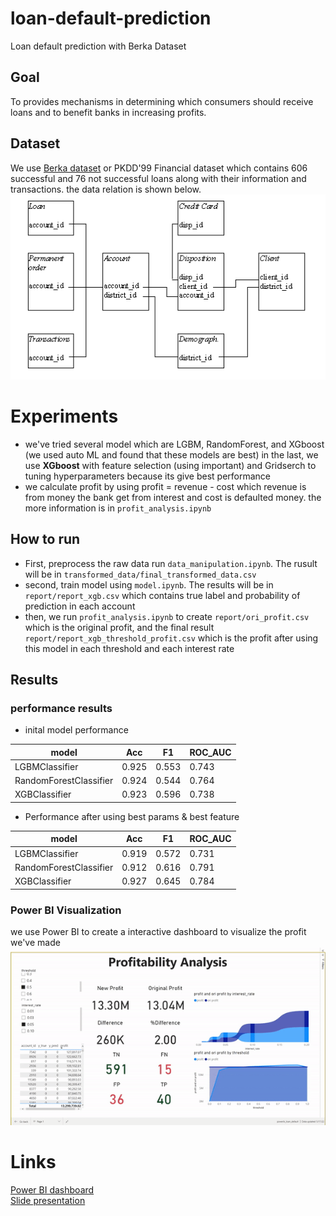 # loan-default-prediction
Loan default prediction with Berka Dataset

## Goal
To provides mechanisms in determining which consumers should receive loans and to benefit banks in increasing profits.

## Dataset
We use [Berka dataset](https://relational.fit.cvut.cz/dataset/Financial) or PKDD'99 Financial dataset which contains 606 successful and 76 not successful loans along with their information and transactions.
the data relation is shown below.
![ER diagram of dataset](img/Data_description.png "ER diagram of dataset")

# Experiments
* we've tried several model which are LGBM, RandomForest, and XGboost (we used auto ML and found that these models are best)
in the last, we use **XGboost** with feature selection (using important) and Gridserch to tuning hyperparameters because its give best performance
* we calculate profit by using profit = revenue - cost which revenue is from money the bank get from interest and cost is defaulted money. the more information is in `profit_analysis.ipynb`

## How to run
* First, preprocess the raw data run `data_manipulation.ipynb`. The rusult will be in `transformed_data/final_transformed_data.csv`
* second, train model using `model.ipynb`. The results will be in `report/report_xgb.csv` which contains true label and probability of prediction in each account
* then, we run `profit_analysis.ipynb` to create `report/ori_profit.csv` which is the original profit, and the final result `report/report_xgb_threshold_profit.csv` which is the profit after using this model in each threshold and each interest rate


## Results
### performance results 
* inital model performance 

| model | Acc | F1 | ROC_AUC |
 ---                   | --- |--- |--- |
LGBMClassifier         | 0.925 | 0.553 | 0.743 
RandomForestClassifier | 0.924 | 0.544 | 0.764  
XGBClassifier          | 0.923 | 0.596 | 0.738  

* Performance after using best params & best feature

| model                  | Acc   | F1    | ROC_AUC |
 ---                   | --- |--- |--- |
LGBMClassifier         | 0.919 | 0.572 | 0.731  
RandomForestClassifier | 0.912 | 0.616 | 0.791  
XGBClassifier          | 0.927 | 0.645 | 0.784  

### Power BI Visualization
we use Power BI to create a interactive dashboard to visualize the profit we've made
![Dashboard](img/dashboard.gif "Dashboard")

# Links
[Power BI dashboard](https://app.powerbi.com/view?r=eyJrIjoiZjAzNzBiODItMjFiMC00N2RhLWJlNzQtOTRhNTUzZDliNDkzIiwidCI6IjZmNDQzMmRjLTIwZDItNDQxZC1iMWRiLWFjMzM4MGJhNjMzZCIsImMiOjEwfQ%3D%3D&pageName=ReportSectionf57bff23ee235c96e001) \
[Slide presentation](https://www.canva.com/design/DAFA2LPDvU0/Ic6zbqoEjrfDSmRpghyBgw/view?utm_content=DAFA2LPDvU0&utm_campaign=designshare&utm_medium=link2&utm_source=sharebutton)


